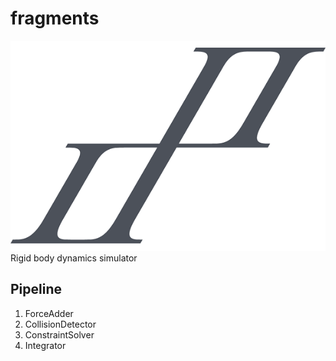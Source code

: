 fragments
=========
![ScreenShot](https://github.com/tanitta/fragments/blob/master/logo.png)
Rigid body dynamics simulator

## Pipeline
1. ForceAdder
2. CollisionDetector
3. ConstraintSolver
4. Integrator
